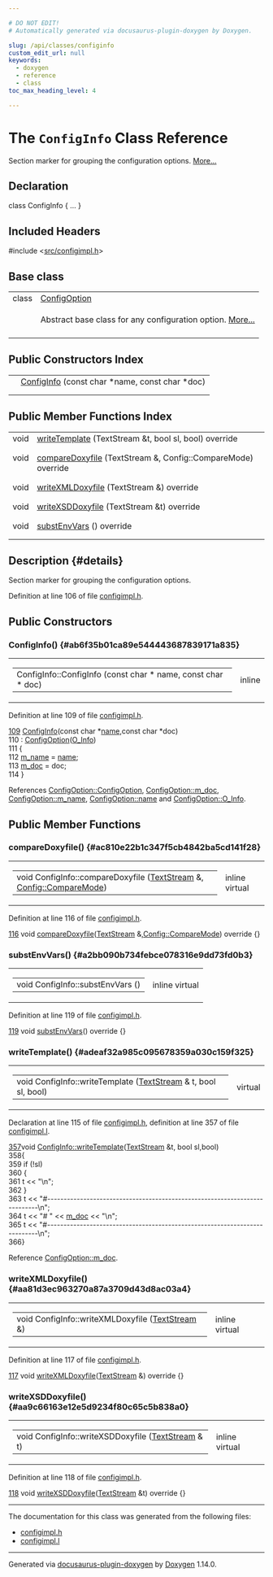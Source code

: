 ```yaml
---

# DO NOT EDIT!
# Automatically generated via docusaurus-plugin-doxygen by Doxygen.

slug: /api/classes/configinfo
custom_edit_url: null
keywords:
  - doxygen
  - reference
  - class
toc_max_heading_level: 4

---
```


<div class="doxyPage">

# The `ConfigInfo` Class Reference

<p>Section marker for grouping the configuration options. <a href="#details">More...</a></p>

## Declaration

<div class="doxyDeclaration">
class ConfigInfo { ... }
</div>

## Included Headers

<div class="doxyIncludesList">#include &lt;<a href="/web-doxygen/docs/api/files/src/configimpl-h">src/configimpl.h</a>&gt;
</div>

## Base class

<table class="doxyMembersIndex">

<tr class="doxyMemberIndexItem">
<td class="doxyMemberIndexItemType" align="left" valign="top">class</td>
<td class="doxyMemberIndexItemName" align="left" valign="top"><a href="/web-doxygen/docs/api/classes/configoption">ConfigOption</a></td>
</tr>
<tr class="doxyMemberIndexDescription">
<td class="doxyMemberIndexDescriptionLeft"></td>
<td class="doxyMemberIndexDescriptionRight">
<p>Abstract base class for any configuration option. <a href="/web-doxygen/docs/api/classes/configoption/#details">More...</a></p>
</td>
</tr>
<tr class="doxyMemberIndexSeparator">
<td class="doxyMemberIndexSeparator" colspan="2"></td>
</tr>

</table>

## Public Constructors Index

<table class="doxyMembersIndex">

<tr class="doxyMemberIndexItem">
<td class="doxyMemberIndexItemType" align="left" valign="top"></td>
<td class="doxyMemberIndexItemName" align="left" valign="top"><a href="#ab6f35b01ca89e544443687839171a835">ConfigInfo</a> (const char *name, const char *doc)</td>
</tr>
<tr class="doxyMemberIndexDescription">
<td class="doxyMemberIndexDescriptionLeft"></td>
<td class="doxyMemberIndexDescriptionRight">
</td>
</tr>
<tr class="doxyMemberIndexSeparator">
<td class="doxyMemberIndexSeparator" colspan="2"></td>
</tr>

</table>

## Public Member Functions Index

<table class="doxyMembersIndex">

<tr class="doxyMemberIndexItem">
<td class="doxyMemberIndexItemType" align="left" valign="top">void</td>
<td class="doxyMemberIndexItemName" align="left" valign="top"><a href="#adeaf32a985c095678359a030c159f325">writeTemplate</a> (TextStream &amp;t, bool sl, bool) override</td>
</tr>
<tr class="doxyMemberIndexDescription">
<td class="doxyMemberIndexDescriptionLeft"></td>
<td class="doxyMemberIndexDescriptionRight">
</td>
</tr>
<tr class="doxyMemberIndexSeparator">
<td class="doxyMemberIndexSeparator" colspan="2"></td>
</tr>

<tr class="doxyMemberIndexItem">
<td class="doxyMemberIndexItemType" align="left" valign="top">void</td>
<td class="doxyMemberIndexItemName" align="left" valign="top"><a href="#ac810e22b1c347f5cb4842ba5cd141f28">compareDoxyfile</a> (TextStream &amp;, Config::CompareMode) override</td>
</tr>
<tr class="doxyMemberIndexDescription">
<td class="doxyMemberIndexDescriptionLeft"></td>
<td class="doxyMemberIndexDescriptionRight">
</td>
</tr>
<tr class="doxyMemberIndexSeparator">
<td class="doxyMemberIndexSeparator" colspan="2"></td>
</tr>

<tr class="doxyMemberIndexItem">
<td class="doxyMemberIndexItemType" align="left" valign="top">void</td>
<td class="doxyMemberIndexItemName" align="left" valign="top"><a href="#aa81d3ec963270a87a3709d43d8ac03a4">writeXMLDoxyfile</a> (TextStream &amp;) override</td>
</tr>
<tr class="doxyMemberIndexDescription">
<td class="doxyMemberIndexDescriptionLeft"></td>
<td class="doxyMemberIndexDescriptionRight">
</td>
</tr>
<tr class="doxyMemberIndexSeparator">
<td class="doxyMemberIndexSeparator" colspan="2"></td>
</tr>

<tr class="doxyMemberIndexItem">
<td class="doxyMemberIndexItemType" align="left" valign="top">void</td>
<td class="doxyMemberIndexItemName" align="left" valign="top"><a href="#aa9c66163e12e5d9234f80c65c5b838a0">writeXSDDoxyfile</a> (TextStream &amp;t) override</td>
</tr>
<tr class="doxyMemberIndexDescription">
<td class="doxyMemberIndexDescriptionLeft"></td>
<td class="doxyMemberIndexDescriptionRight">
</td>
</tr>
<tr class="doxyMemberIndexSeparator">
<td class="doxyMemberIndexSeparator" colspan="2"></td>
</tr>

<tr class="doxyMemberIndexItem">
<td class="doxyMemberIndexItemType" align="left" valign="top">void</td>
<td class="doxyMemberIndexItemName" align="left" valign="top"><a href="#a2bb090b734febce078316e9dd73fd0b3">substEnvVars</a> () override</td>
</tr>
<tr class="doxyMemberIndexDescription">
<td class="doxyMemberIndexDescriptionLeft"></td>
<td class="doxyMemberIndexDescriptionRight">
</td>
</tr>
<tr class="doxyMemberIndexSeparator">
<td class="doxyMemberIndexSeparator" colspan="2"></td>
</tr>

</table>

## Description {#details}

<p>Section marker for grouping the configuration options.</p>

<p>Definition at line 106 of file <a href="/web-doxygen/docs/api/files/src/configimpl-h">configimpl.h</a>.</p>

<div class="doxySectionDef">

## Public Constructors

### ConfigInfo() {#ab6f35b01ca89e544443687839171a835}

<div class="doxyMemberItem">
<div class="doxyMemberProto">
<table class="doxyMemberLabels">
<tr class="doxyMemberLabels">
<td class="doxyMemberLabelsLeft">
<table class="doxyMemberName">
<tr>
<td class="doxyMemberName">ConfigInfo::ConfigInfo (const char * name, const char * doc)</td>
</tr>
</table>
</td>
<td class="doxyMemberLabelsRight">
<span class="doxyMemberLabels">
<span class="doxyMemberLabel inline">inline</span>
</span>
</td>
</tr>
</table>
</div>
<div class="doxyMemberDoc">


<p>Definition at line 109 of file <a href="/web-doxygen/docs/api/files/src/configimpl-h">configimpl.h</a>.</p>

<div class="doxyProgramListing">

<div class="doxyCodeLine"><span class="doxyLineNumber"><a href="#ab6f35b01ca89e544443687839171a835">109</a></span><span class="doxyLineContent"><span class="doxyHighlight">    <a href="#ab6f35b01ca89e544443687839171a835">ConfigInfo</a>(</span><span class="doxyHighlightKeyword">const</span><span class="doxyHighlight"> </span><span class="doxyHighlightKeywordType">char</span><span class="doxyHighlight"> *<a href="/web-doxygen/docs/api/classes/configoption/#ab89196927c521e95680eb5efdc562187">name</a>,</span><span class="doxyHighlightKeyword">const</span><span class="doxyHighlight"> </span><span class="doxyHighlightKeywordType">char</span><span class="doxyHighlight"> *doc)</span></span></div>
<div class="doxyCodeLine"><span class="doxyLineNumber">110</span><span class="doxyLineContent"><span class="doxyHighlight">      : <a href="/web-doxygen/docs/api/classes/configoption/#a3ce6753bba05ab1ee7e5eaaec6d8f1ac">ConfigOption</a>(<a href="/web-doxygen/docs/api/classes/configoption/#ad60cb308cdf307e72796dc2fc2a40fdaade872bcb27f40e3380fb20be7cea9e57">O_Info</a>)</span></span></div>
<div class="doxyCodeLine"><span class="doxyLineNumber">111</span><span class="doxyLineContent"><span class="doxyHighlight">    {</span></span></div>
<div class="doxyCodeLine"><span class="doxyLineNumber">112</span><span class="doxyLineContent"><span class="doxyHighlight">      <a href="/web-doxygen/docs/api/classes/configoption/#a4f081d447f2443212d0d032da63b20d7">m_name</a> = <a href="/web-doxygen/docs/api/classes/configoption/#ab89196927c521e95680eb5efdc562187">name</a>;</span></span></div>
<div class="doxyCodeLine"><span class="doxyLineNumber">113</span><span class="doxyLineContent"><span class="doxyHighlight">      <a href="/web-doxygen/docs/api/classes/configoption/#a28fdea8e9fdf86e73faae697454c17ab">m_doc</a> = doc;</span></span></div>
<div class="doxyCodeLine"><span class="doxyLineNumber">114</span><span class="doxyLineContent"><span class="doxyHighlight">    }</span></span></div>

</div>


References <a href="/web-doxygen/docs/api/classes/configoption/#a3ce6753bba05ab1ee7e5eaaec6d8f1ac">ConfigOption::ConfigOption</a>, <a href="/web-doxygen/docs/api/classes/configoption/#a28fdea8e9fdf86e73faae697454c17ab">ConfigOption::m&#95;doc</a>, <a href="/web-doxygen/docs/api/classes/configoption/#a4f081d447f2443212d0d032da63b20d7">ConfigOption::m&#95;name</a>, <a href="/web-doxygen/docs/api/classes/configoption/#ab89196927c521e95680eb5efdc562187">ConfigOption::name</a> and <a href="/web-doxygen/docs/api/classes/configoption/#ad60cb308cdf307e72796dc2fc2a40fdaade872bcb27f40e3380fb20be7cea9e57">ConfigOption::O&#95;Info</a>.
</div>
</div>

</div>

<div class="doxySectionDef">

## Public Member Functions

### compareDoxyfile() {#ac810e22b1c347f5cb4842ba5cd141f28}

<div class="doxyMemberItem">
<div class="doxyMemberProto">
<table class="doxyMemberLabels">
<tr class="doxyMemberLabels">
<td class="doxyMemberLabelsLeft">
<table class="doxyMemberName">
<tr>
<td class="doxyMemberName">void ConfigInfo::compareDoxyfile (<a href="/web-doxygen/docs/api/classes/textstream">TextStream</a> &amp;, <a href="/web-doxygen/docs/api/namespaces/config/#a098ed7e63f2ba437f0e540316e6cd940">Config::CompareMode</a>)</td>
</tr>
</table>
</td>
<td class="doxyMemberLabelsRight">
<span class="doxyMemberLabels">
<span class="doxyMemberLabel inline">inline</span>
<span class="doxyMemberLabel virtual">virtual</span>
</span>
</td>
</tr>
</table>
</div>
<div class="doxyMemberDoc">


<p>Definition at line 116 of file <a href="/web-doxygen/docs/api/files/src/configimpl-h">configimpl.h</a>.</p>

<div class="doxyProgramListing">

<div class="doxyCodeLine"><span class="doxyLineNumber"><a href="#ac810e22b1c347f5cb4842ba5cd141f28">116</a></span><span class="doxyLineContent"><span class="doxyHighlight">    </span><span class="doxyHighlightKeywordType">void</span><span class="doxyHighlight"> <a href="#ac810e22b1c347f5cb4842ba5cd141f28">compareDoxyfile</a>(<a href="/web-doxygen/docs/api/classes/textstream">TextStream</a> &amp;,<a href="/web-doxygen/docs/api/namespaces/config/#a098ed7e63f2ba437f0e540316e6cd940">Config::CompareMode</a>)</span><span class="doxyHighlightKeyword"> override </span><span class="doxyHighlight">{}</span></span></div>

</div>

</div>
</div>

### substEnvVars() {#a2bb090b734febce078316e9dd73fd0b3}

<div class="doxyMemberItem">
<div class="doxyMemberProto">
<table class="doxyMemberLabels">
<tr class="doxyMemberLabels">
<td class="doxyMemberLabelsLeft">
<table class="doxyMemberName">
<tr>
<td class="doxyMemberName">void ConfigInfo::substEnvVars ()</td>
</tr>
</table>
</td>
<td class="doxyMemberLabelsRight">
<span class="doxyMemberLabels">
<span class="doxyMemberLabel inline">inline</span>
<span class="doxyMemberLabel virtual">virtual</span>
</span>
</td>
</tr>
</table>
</div>
<div class="doxyMemberDoc">


<p>Definition at line 119 of file <a href="/web-doxygen/docs/api/files/src/configimpl-h">configimpl.h</a>.</p>

<div class="doxyProgramListing">

<div class="doxyCodeLine"><span class="doxyLineNumber"><a href="#a2bb090b734febce078316e9dd73fd0b3">119</a></span><span class="doxyLineContent"><span class="doxyHighlight">    </span><span class="doxyHighlightKeywordType">void</span><span class="doxyHighlight"> <a href="#a2bb090b734febce078316e9dd73fd0b3">substEnvVars</a>()</span><span class="doxyHighlightKeyword"> override </span><span class="doxyHighlight">{}</span></span></div>

</div>

</div>
</div>

### writeTemplate() {#adeaf32a985c095678359a030c159f325}

<div class="doxyMemberItem">
<div class="doxyMemberProto">
<table class="doxyMemberLabels">
<tr class="doxyMemberLabels">
<td class="doxyMemberLabelsLeft">
<table class="doxyMemberName">
<tr>
<td class="doxyMemberName">void ConfigInfo::writeTemplate (<a href="/web-doxygen/docs/api/classes/textstream">TextStream</a> &amp; t, bool sl, bool)</td>
</tr>
</table>
</td>
<td class="doxyMemberLabelsRight">
<span class="doxyMemberLabels">
<span class="doxyMemberLabel virtual">virtual</span>
</span>
</td>
</tr>
</table>
</div>
<div class="doxyMemberDoc">


<p>Declaration at line 115 of file <a href="/web-doxygen/docs/api/files/src/configimpl-h">configimpl.h</a>, definition at line 357 of file <a href="/web-doxygen/docs/api/files/src/configimpl-l">configimpl.l</a>.</p>

<div class="doxyProgramListing">

<div class="doxyCodeLine"><span class="doxyLineNumber"><a href="#adeaf32a985c095678359a030c159f325">357</a></span><span class="doxyLineContent"><span class="doxyHighlightKeywordType">void</span><span class="doxyHighlight"> <a href="#adeaf32a985c095678359a030c159f325">ConfigInfo::writeTemplate</a>(<a href="/web-doxygen/docs/api/classes/textstream">TextStream</a> &amp;t, </span><span class="doxyHighlightKeywordType">bool</span><span class="doxyHighlight"> sl,</span><span class="doxyHighlightKeywordType">bool</span><span class="doxyHighlight">)</span></span></div>
<div class="doxyCodeLine"><span class="doxyLineNumber">358</span><span class="doxyLineContent"><span class="doxyHighlight">{</span></span></div>
<div class="doxyCodeLine"><span class="doxyLineNumber">359</span><span class="doxyLineContent"><span class="doxyHighlight">  </span><span class="doxyHighlightKeywordFlow">if</span><span class="doxyHighlight"> (!sl)</span></span></div>
<div class="doxyCodeLine"><span class="doxyLineNumber">360</span><span class="doxyLineContent"><span class="doxyHighlight">  {</span></span></div>
<div class="doxyCodeLine"><span class="doxyLineNumber">361</span><span class="doxyLineContent"><span class="doxyHighlight">    t &lt;&lt; </span><span class="doxyHighlightStringLiteral">"\n"</span><span class="doxyHighlight">;</span></span></div>
<div class="doxyCodeLine"><span class="doxyLineNumber">362</span><span class="doxyLineContent"><span class="doxyHighlight">  }</span></span></div>
<div class="doxyCodeLine"><span class="doxyLineNumber">363</span><span class="doxyLineContent"><span class="doxyHighlight">  t &lt;&lt; </span><span class="doxyHighlightStringLiteral">"#---------------------------------------------------------------------------\n"</span><span class="doxyHighlight">;</span></span></div>
<div class="doxyCodeLine"><span class="doxyLineNumber">364</span><span class="doxyLineContent"><span class="doxyHighlight">  t &lt;&lt; </span><span class="doxyHighlightStringLiteral">"# "</span><span class="doxyHighlight"> &lt;&lt; <a href="/web-doxygen/docs/api/classes/configoption/#a28fdea8e9fdf86e73faae697454c17ab">m_doc</a> &lt;&lt; </span><span class="doxyHighlightStringLiteral">"\n"</span><span class="doxyHighlight">;</span></span></div>
<div class="doxyCodeLine"><span class="doxyLineNumber">365</span><span class="doxyLineContent"><span class="doxyHighlight">  t &lt;&lt; </span><span class="doxyHighlightStringLiteral">"#---------------------------------------------------------------------------\n"</span><span class="doxyHighlight">;</span></span></div>
<div class="doxyCodeLine"><span class="doxyLineNumber">366</span><span class="doxyLineContent"><span class="doxyHighlight">}</span></span></div>

</div>


Reference <a href="/web-doxygen/docs/api/classes/configoption/#a28fdea8e9fdf86e73faae697454c17ab">ConfigOption::m&#95;doc</a>.
</div>
</div>

### writeXMLDoxyfile() {#aa81d3ec963270a87a3709d43d8ac03a4}

<div class="doxyMemberItem">
<div class="doxyMemberProto">
<table class="doxyMemberLabels">
<tr class="doxyMemberLabels">
<td class="doxyMemberLabelsLeft">
<table class="doxyMemberName">
<tr>
<td class="doxyMemberName">void ConfigInfo::writeXMLDoxyfile (<a href="/web-doxygen/docs/api/classes/textstream">TextStream</a> &amp;)</td>
</tr>
</table>
</td>
<td class="doxyMemberLabelsRight">
<span class="doxyMemberLabels">
<span class="doxyMemberLabel inline">inline</span>
<span class="doxyMemberLabel virtual">virtual</span>
</span>
</td>
</tr>
</table>
</div>
<div class="doxyMemberDoc">


<p>Definition at line 117 of file <a href="/web-doxygen/docs/api/files/src/configimpl-h">configimpl.h</a>.</p>

<div class="doxyProgramListing">

<div class="doxyCodeLine"><span class="doxyLineNumber"><a href="#aa81d3ec963270a87a3709d43d8ac03a4">117</a></span><span class="doxyLineContent"><span class="doxyHighlight">    </span><span class="doxyHighlightKeywordType">void</span><span class="doxyHighlight"> <a href="#aa81d3ec963270a87a3709d43d8ac03a4">writeXMLDoxyfile</a>(<a href="/web-doxygen/docs/api/classes/textstream">TextStream</a> &amp;)</span><span class="doxyHighlightKeyword"> override </span><span class="doxyHighlight">{}</span></span></div>

</div>

</div>
</div>

### writeXSDDoxyfile() {#aa9c66163e12e5d9234f80c65c5b838a0}

<div class="doxyMemberItem">
<div class="doxyMemberProto">
<table class="doxyMemberLabels">
<tr class="doxyMemberLabels">
<td class="doxyMemberLabelsLeft">
<table class="doxyMemberName">
<tr>
<td class="doxyMemberName">void ConfigInfo::writeXSDDoxyfile (<a href="/web-doxygen/docs/api/classes/textstream">TextStream</a> &amp; t)</td>
</tr>
</table>
</td>
<td class="doxyMemberLabelsRight">
<span class="doxyMemberLabels">
<span class="doxyMemberLabel inline">inline</span>
<span class="doxyMemberLabel virtual">virtual</span>
</span>
</td>
</tr>
</table>
</div>
<div class="doxyMemberDoc">


<p>Definition at line 118 of file <a href="/web-doxygen/docs/api/files/src/configimpl-h">configimpl.h</a>.</p>

<div class="doxyProgramListing">

<div class="doxyCodeLine"><span class="doxyLineNumber"><a href="#aa9c66163e12e5d9234f80c65c5b838a0">118</a></span><span class="doxyLineContent"><span class="doxyHighlight">    </span><span class="doxyHighlightKeywordType">void</span><span class="doxyHighlight"> <a href="#aa9c66163e12e5d9234f80c65c5b838a0">writeXSDDoxyfile</a>(<a href="/web-doxygen/docs/api/classes/textstream">TextStream</a> &amp;t)</span><span class="doxyHighlightKeyword"> override </span><span class="doxyHighlight">{}</span></span></div>

</div>

</div>
</div>

</div>

<hr/>

<p>The documentation for this class was generated from the following files:</p>

<ul>
<li><a href="/web-doxygen/docs/api/files/src/configimpl-h">configimpl.h</a></li>
<li><a href="/web-doxygen/docs/api/files/src/configimpl-l">configimpl.l</a></li>
</ul>

<hr/>

<p class="doxyGeneratedBy">Generated via <a href="https://github.com/xpack/docusaurus-plugin-doxygen">docusaurus-plugin-doxygen</a> by <a href="https://www.doxygen.nl">Doxygen</a> 1.14.0.</p>

</div>
